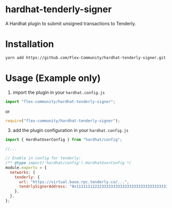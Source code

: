 # []()hardhat-tenderly-signer

A Hardhat plugin to submit unsigned transactions to Tenderly.

# Installation

```bash
yarn add https://github.com/Flex-Community/hardhat-tenderly-signer.git
```

# Usage (Example only)

1. import the plugin in your `hardhat.config.js`

```js
import "flex-community/hardhat-tenderly-signer";
```

or

```js
require("flex-community/hardhat-tenderly-signer");
```

3. add the plugin configuration in your `hardhat.config.js`

```js
import { HardhatUserConfig } from "hardhat/config";

//...

// Enable in config for tenderly:
/** @type import('hardhat/config').HardhatUserConfig */
module.exports = {
  networks: {
    tenderly: {
      url: "https://virtual.base.rpc.tenderly.co/...",
      tendrlySignerAddress: "0x1111111222233333333333333333333333333333", // Enable transaction without signing
    },
  },
};
```
